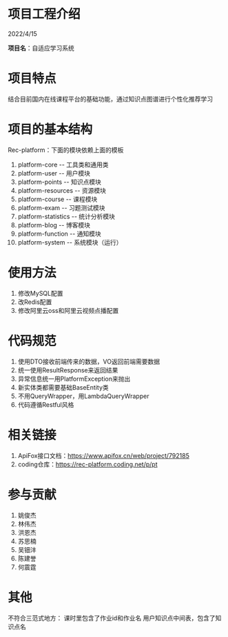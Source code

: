 # 项目工程介绍
2022/4/15

**项目名**：自适应学习系统

# 项目特点
结合目前国内在线课程平台的基础功能，通过知识点图谱进行个性化推荐学习

# 项目的基本结构
Rec-platform：下面的模块依赖上面的模板
1. platform-core        -- 工具类和通用类
2. platform-user        -- 用户模块
3. platform-points      -- 知识点模块
4. platform-resources   -- 资源模块
5. platform-course      -- 课程模块
6. platform-exam        -- 习题测试模块
7. platform-statistics  -- 统计分析模块
8. platform-blog        -- 博客模块
9. platform-function    -- 通知模块
10. platform-system     -- 系统模块（运行）

# 使用方法
1. 修改MySQL配置
2. 改Redis配置
3. 修改阿里云oss和阿里云视频点播配置

# 代码规范
1. 使用DTO接收前端传来的数据，VO返回前端需要数据
2. 统一使用ResultResponse来返回结果
3. 异常信息统一用PlatformException来抛出
4. 新实体类都需要基础BaseEntity类
5. 不用QueryWrapper，用LambdaQueryWrapper
6. 代码遵循Restful风格

# 相关链接
1. ApiFox接口文档：https://www.apifox.cn/web/project/792185
2. coding仓库：https://rec-platform.coding.net/p/pt

# 参与贡献
1.  姚俊杰
2.  林伟杰
3.  洪恩杰
4.  苏思楠
5.  吴钿沣
6.  陈建誉
7.  何震霆

# 其他
不符合三范式地方：
课时里包含了作业id和作业名
用户知识点中间表，包含了知识点名
